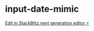 # input-date-mimic

[Edit in StackBlitz next generation editor ⚡️](https://stackblitz.com/~/github.com/Gerphelius/input-date-mimic)